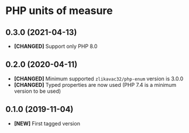 # PHP units of measure

## 0.3.0 (2021-04-13)

* **[CHANGED]** Support only PHP 8.0

## 0.2.0 (2020-04-11)

* **[CHANGED]** Minimum supported `zlikavac32/php-enum` version is 3.0.0
* **[CHANGED]** Typed properties are now used (PHP 7.4 is a minimum version to be used)

## 0.1.0 (2019-11-04)

* **[NEW]** First tagged version
